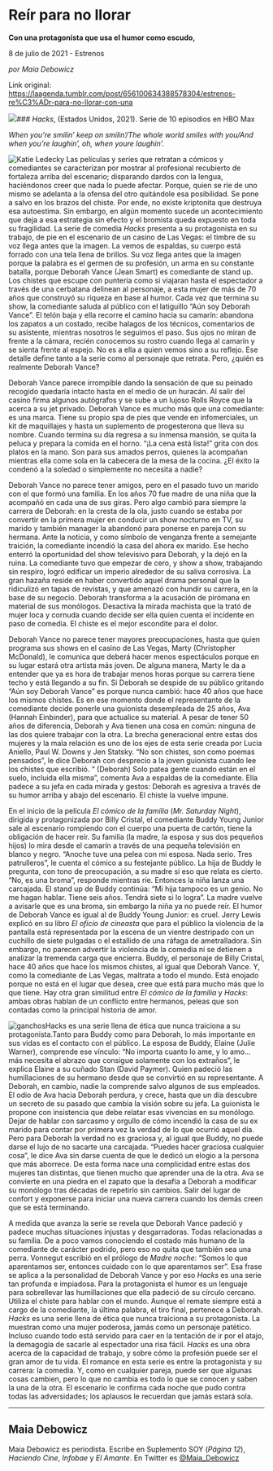 # Reír para no llorar

**Con una protagonista que usa el humor como escudo,**

8 de julio de 2021 - Estrenos

_por Maia Debowicz_

Link original: https://laagenda.tumblr.com/post/656100634388578304/estrenos-re%C3%ADr-para-no-llorar-con-una

![](https://64.media.tumblr.com/021208dd1788f22d7f8d8572da7dc36a/44a45d9892a72472-08/s500x750/a290c4d7bdbc28cf9cfe6324b82f42f980b808de.jpg)### *Hacks*, (Estados Unidos, 2021). Serie de 10 episodios en HBO Max

*When you’re smilin’ keep on smilin’/The whole world smiles with you/And when you’re laughin’, oh, when youre laughin’.*

![Katie Ledecky](https://64.media.tumblr.com/0d276bd7900e752080a908298bd6e891/44a45d9892a72472-f2/s400x600/7248ab9fcc69af487914b31abe2a979c0e4943a1.jpg)
Las películas y series que retratan a cómicos y comediantes se caracterizan por mostrar al profesional recubierto de fortaleza arriba del escenario; disparando dardos con la lengua, haciéndonos creer que nada lo puede afectar. Porque, quien se ríe de uno mismo se adelanta a la ofensa del otro quitándole esa posibilidad. Se pone a salvo en los brazos del chiste. Por ende, no existe kriptonita que destruya esa autoestima. Sin embargo, en algún momento sucede un acontecimiento que deja a esa estrategia sin efecto y el bromista queda expuesto en toda su fragilidad. La serie de comedia *Hacks* presenta a su protagonista en su trabajo, de pie en el escenario de un casino de Las Vegas: el timbre de su voz llega antes que la imagen. La vemos de espaldas, su cuerpo está forrado con una tela llena de brillos. Su voz llega antes que la imagen porque la palabra es el germen de su profesión, un arma en su constante batalla, porque Deborah Vance (Jean Smart) es comediante de stand up. Los chistes que escupe con puntería como si viajaran hasta el espectador a través de una cerbatana delinean al personaje, a esta mujer de más de 70 años que construyó su riqueza en base al humor. Cada vez que termina su show, la comediante saluda al público con el latiguillo “Aún soy Deborah Vance”. El telón baja y ella recorre el camino hacia su camarín: abandona los zapatos a un costado, recibe halagos de los técnicos, comentarios de su asistente, mientras nosotros le seguimos el paso. Sus ojos no miran de frente a la cámara, recién conocemos su rostro cuando llega al camarín y se sienta frente al espejo. No es a ella a quien vemos sino a su reflejo. Ese detalle define tanto a la serie como al personaje que retrata. Pero, ¿quién es realmente Deborah Vance? 

Deborah Vance parece irrompible dando la sensación de que su peinado recogido quedaría intacto hasta en el medio de un huracán. Al salir del casino firma algunos autógrafos y se sube a un lujoso Rolls Royce que la acerca a su jet privado. Deborah Vance es mucho más que una comediante: es una marca. Tiene su propio spa de pies que vende en infomerciales, un kit de maquillajes y hasta un suplemento de progesterona que lleva su nombre. Cuando termina su día regresa a su inmensa mansión, se quita la peluca y prepara la comida en el horno. “¡La cena está lista!” grita con dos platos en la mano. Son para sus amados perros, quienes la acompañan mientras ella come sola en la cabecera de la mesa de la cocina. ¿El éxito la condenó a la soledad o simplemente no necesita a nadie? 

Deborah Vance no parece tener amigos, pero en el pasado tuvo un marido con el que formó una familia. En los años 70 fue madre de una niña que la acompañó en cada una de sus giras. Pero algo cambió para siempre la carrera de Deborah: en la cresta de la ola, justo cuando se estaba por convertir en la primera mujer en conducir un show nocturno en TV, su marido y también manager la abandonó para ponerse en pareja con su hermana. Ante la noticia, y como símbolo de venganza frente a semejante traición, la comediante incendió la casa del ahora ex marido. Ese hecho enterró la oportunidad del show televisivo para Deborah, y la dejó en la ruina. La comediante tuvo que empezar de cero, y show a show, trabajando sin respiro, logró edificar un imperio alrededor de su saliva corrosiva. La gran hazaña reside en haber convertido aquel drama personal que la ridiculizó en tapas de revistas, y que amenazó con hundir su carrera, en la base de su negocio. Deborah transforma a la acusación de pirómana en material de sus monólogos. Desactiva la mirada machista que la trató de mujer loca y cornuda cuando decide ser ella quien cuenta el incidente en paso de comedia. El chiste es el mejor escondite para el dolor. 

Deborah Vance no parece tener mayores preocupaciones, hasta que quien programa sus shows en el casino de Las Vegas, Marty (Christopher McDonald), le comunica que deberá hacer menos espectáculos porque en su lugar estará otra artista más joven. De alguna manera, Marty le da a entender que ya es hora de trabajar menos horas porque su carrera tiene techo y está llegando a su fin. Si Deborah se despide de su público gritando “Aún soy Deborah Vance” es porque nunca cambió: hace 40 años que hace los mismos chistes. Es en ese momento donde el representante de la comediante decide ponerle una guionista desempleada de 25 años, Ava (Hannah Einbinder), para que actualice su material. A pesar de tener 50 años de diferencia, Deborah y Ava tienen una cosa en común: ninguna de las dos quiere trabajar con la otra. La brecha generacional entre estas dos mujeres y la mala relación es uno de los ejes de esta serie creada por Lucia Aniello, Paul W. Downs y Jen Statsky. “No son chistes, son como poemas pensados”, le dice Deborah con desprecio a la joven guionista cuando lee los chistes que escribió. “ (Deborah) Solo patea gente cuando están en el suelo, incluida ella misma”, comenta Ava a espaldas de la comediante. Ella padece a su jefa en cada mirada y gestos: Deborah es agresiva a través de su humor arriba y abajo del escenario. El chiste la vuelve impune. 

En el inicio de la película *El cómico de la familia* (*Mr. Saturday Night*), dirigida y protagonizada por Billy Cristal, el comediante Buddy Young Junior sale al escenario rompiendo con el cuerpo una puerta de cartón, tiene la obligación de hacer reír. Su familia (la madre, la esposa y sus dos pequeños hijos) lo mira desde el camarín a través de una pequeña televisión en blanco y negro. “Anoche tuve una pelea con mi esposa. Nada serio. Tres patrulleros”, le cuenta el cómico a su festejante público. La hija de Buddy le pregunta, con tono de preocupación, a su madre si eso que relata es cierto. “No, es una broma”, responde mientras ríe. Entonces la niña lanza una carcajada. El stand up de Buddy continúa: “Mi hija tampoco es un genio. No me hagan hablar. Tiene seis años. Tendrá siete si lo logra”. La madre vuelve a avisarle que es una broma, sin embargo la niña ya no puede reír. El humor de Deborah Vance es igual al de Buddy Young Junior: es cruel. Jerry Lewis explicó en su libro *El oficio de cineasta* que para el público la violencia de la pantalla está representada por la escena de un vientre destripado con un cuchillo de siete pulgadas o el estallido de una ráfaga de ametralladora. Sin embargo, no parecen advertir la violencia de la comedia ni se detienen a analizar la tremenda carga que encierra. Buddy, el personaje de Billy Cristal, hace 40 años que hace los mismos chistes, al igual que Deborah Vance. Y, como la comediante de Las Vegas, maltrata a todo el mundo. Está enojado porque no está en el lugar que desea, cree que está para mucho más que lo que tiene. Hay otra gran similitud entre *El cómico de la familia* y *Hacks*: ambas obras hablan de un conflicto entre hermanos, peleas que son contadas como la principal historia de amor.

![ganchos](https://64.media.tumblr.com/5936a536683698961ded21d61e912a72/44a45d9892a72472-eb/s500x750/1012b9fba8b2b2f907708795b9d4db7fb4a3d636.jpg)Hacks es una serie llena de ética que nunca traiciona a su protagonista.Tanto para Buddy como para Deborah, lo más importante en sus vidas es el contacto con el público. La esposa de Buddy, Elaine (Julie Warner), comprende ese vínculo: “No importa cuanto lo ame, y lo amo…más necesita el abrazo que consigue solamente con los extraños”, le explica Elaine a su cuñado Stan (David Paymer). Quien padeció las humillaciones de su hermano desde que se convirtió en su representante. A Deborah, en cambio, nadie la comprende salvo algunos de sus empleados. El odio de Ava hacia Deborah perdura, y crece, hasta que un día descubre un secreto de su pasado que cambia la visión sobre su jefa. La guionista le propone con insistencia que debe relatar esas vivencias en su monólogo. Dejar de hablar con sarcasmo y orgullo de cómo incendió la casa de su ex marido para contar por primera vez la verdad de lo que ocurrió aquel día. Pero para Deborah la verdad no es graciosa y, al igual que Buddy, no puede darse el lujo de no sacarte una carcajada. “Puedes hacer graciosa cualquier cosa”, le dice Ava sin darse cuenta de que le dedicó un elogio a la persona que más aborrece. De esta forma nace una complicidad entre estas dos mujeres tan distintas, que tienen mucho que aprender una de la otra. Ava se convierte en una piedra en el zapato que la desafía a Deborah a modificar su monólogo tras décadas de repetirlo sin cambios. Salir del lugar de confort y exponerse para iniciar una nueva carrera cuando los demás creen que se está terminando. 

A medida que avanza la serie se revela que Deborah Vance padeció y padece muchas situaciones injustas y desgarradoras. Todas relacionadas a su familia. De a poco vamos conociendo el costado más humano de la comediante de carácter podrido, pero eso no quita que también sea una perra. Vonnegut escribió en el prólogo de *Madre noche*: “Somos lo que aparentamos ser, entonces cuidado con lo que aparentamos ser”. Esa frase se aplica a la personalidad de Deborah Vance y por eso *Hacks* es una serie tan profunda e impiadosa. Para la protagonista el humor es un lenguaje para sobrellevar las humillaciones que ella padeció de su círculo cercano. Utiliza el chiste para hablar con el mundo. Aunque el remate siempre está a cargo de la comediante, la última palabra, el tiro final, pertenece a Deborah. *Hacks* es una serie llena de ética que nunca traiciona a su protagonista. La muestran como una mujer poderosa, jamás como un personaje patético. Incluso cuando todo está servido para caer en la tentación de ir por el atajo, la demagogia de sacarle al espectador una risa fácil. *Hacks* es una obra acerca de la capacidad de trabajo, y sobre cómo la profesión puede ser el gran amor de tu vida. El romance en esta serie es entre la protagonista y su carrera: la comedia. Y, como en cualquier pareja, puede ser que algunas cosas cambien, pero lo que no cambia es todo lo que se conocen y saben la una de la otra. El escenario le confirma cada noche que pudo contra todas las adversidades; los aplausos le recuerdan que jamás estará sola. 

  




---

 Maia Debowicz
--------------

Maia Debowicz es periodista. Escribe en Suplemento SOY (*Página 12*), *Haciendo Cine*, *Infobae* y *El Amante*. En Twitter es [@Maia\_Debowicz](https://twitter.com/Maia_Debowicz?lang=es%E2%80%9D%0D%0Atarget=)

